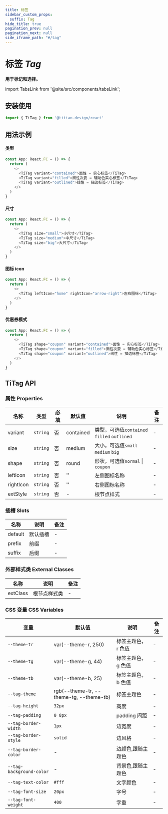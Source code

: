 ```yaml
---
title: 标签
sidebar_custom_props:
  suffix: Tag
hide_title: true
pagination_prev: null
pagination_next: null
side_iframe_path: "#/tag"
---
```


# 标签 _Tag_

**用于标记和选择。**

import TabsLink from '@site/src/components/tabsLink';

<TabsLink id="titag-api" />

## 安装使用
```typescript showLineNumbers
import { TiTag } from '@titian-design/react'
```

## 用法示例

#### 类型
```typescript tsx showLineNumbers
const App: React.FC = () => {
  return (
    <>
      <TiTag variant="contained">面性 = 实心标签</TiTag>
      <TiTag variant="filled">面性次要 = 辅助色实心标签</TiTag>
      <TiTag variant="outlined">线性 = 描边标签</TiTag>
    </>
  )
}
```

#### 尺寸

```typescript tsx showLineNumbers
const App: React.FC = () => {
  return (
    <>
      <TiTag size="small">小尺寸</TiTag>
      <TiTag size="medium">中尺寸</TiTag>
      <TiTag size="big">大尺寸</TiTag>
    </>
  )
}
```

#### 图标 icon

```typescript tsx showLineNumbers
const App: React.FC = () => {
  return (
    <>
      <TiTag leftIcon="home" rightIcon="arrow-right">左右图标</TiTag>
    </>
  )
}
```

#### 优惠券模式

```typescript tsx showLineNumbers
const App: React.FC = () => {
  return (
    <>
      <TiTag shape="coupon" variant="contained">面性 = 实心标签</TiTag>
      <TiTag shape="coupon" variant="filled">面性次要 = 辅助色实心标签</TiTag>
      <TiTag shape="coupon" variant="outlined">线性 = 描边标签</TiTag>
    </>
  )
}
```

## TiTag API

### 属性 **Properties**

| 名称      | 类型     | 必填 | 默认值    | 说明                                        | 备注 |
| --------- | -------- | ---- | --------- | ------------------------------------------- | ---- |
| variant   | `string` | 否   | contained | 类型，可选值`contained` `filled` `outlined` | -    |
| size      | `string` | 否   | medium    | 大小，可选值`small` `medium` `big`          | -    |
| shape     | `string` | 否   | round     | 形状，可选值`normal` \| `coupon`            | -    |
| leftIcon  | `string` | 否   | ''        | 左侧图标名称                                | -    |
| rightIcon | `string` | 否   | ''        | 右侧图标名称                                | -    |
| extStyle  | `string` | 否   | -         | 根节点样式                                  | -    |

### 插槽 **Slots**

| 名称    | 说明     | 备注 |
| ------- | -------- | ---- |
| default | 默认插槽 | -    |
| prefix  | 前缀     | -    |
| suffix  | 后缀     | -    |

### 外部样式类 **External Classes**

| 名称     | 说明         | 备注 |
| -------- | ------------ | ---- |
| extClass | 根节点样式类 | -    |

### CSS 变量 **CSS Variables**

| 变量                     | 默认值                                  | 说明                | 备注 |
| ------------------------ | --------------------------------------- | ------------------- | ---- |
| `--theme-tr`             | var(--theme-r, 250)                     | 标签主题色，r 色值  | -    |
| `--theme-tg`             | var(--theme-g, 44)                      | 标签主题色， g 色值 | -    |
| `--theme-tb`             | var(--theme-b, 25)                      | 标签主题色， b 色值 | -    |
| `--tag-theme`            | rgb(--theme-tr, --theme-tg, --theme-tb) | 标签主题色          | -    |
| `--tag-height`           | `32px`                                  | 高度                | -    |
| `--tag-padding`          | `0 8px`                                 | padding 间距        | -    |
| `--tag-border-width`     | `1px`                                   | 边宽度              | -    |
| `--tag-border-style`     | `solid`                                 | 边风格              | -    |
| `--tag-border-color`     | -                                       | 边颜色,跟随主题色   | -    |
| `--tag-background-color` | -                                       | 背景色,跟随主题色   | -    |
| `--tag-text-color`       | `#fff`                                  | 文字颜色            | -    |
| `--tag-font-size`        | `20px`                                  | 字号                | -    |
| `--tag-font-weight`      | `400`                                   | 字重                | -    |
